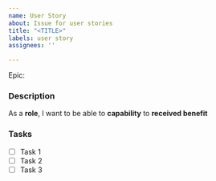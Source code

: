```yaml
---
name: User Story
about: Issue for user stories
title: "<TITLE>"
labels: user story
assignees: ''

---
```


Epic: 

### Description
As a **role**, I want to be able to **capability** to **received benefit**

### Tasks
- [ ] Task 1
- [ ] Task 2
- [ ] Task 3

